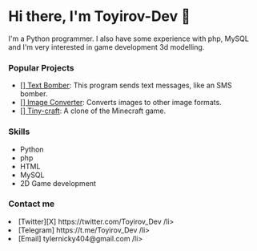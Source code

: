 <h1>Hi there, I'm Toyirov-Dev 👋</h1>

I'm a Python programmer. I also have some experience with php, MySQL and I'm very interested in game development 3d modelling.

<h3>Popular Projects</h3>
<ul>
  <li>[<a href="https://github.com/Toyirov-Dev/text-bomber">]      Text Bomber</a>: This program sends text messages, like an SMS bomber.</li>
  <li>[<a href="https://github.com/Toyirov-Dev/Image-converter">]  Image Converter</a>: Converts images to other image formats.</li>
  <li>[<a href="https://github.com/Toyirov-Dev/TINY-craft">]       Tiny-craft</a>: A clone of the Minecraft game.</li>
</ul>

<h3>Skills</h3>
<ul>
  <li>Python</li>
  <li>php</li>
  <li>HTML</li>
  <li>MySQL</li>
  <li>2D Game development</li>
</ul>

<h3>Contact me</h3>
<li>[Twitter][X]   https://twitter.com/Toyirov_Dev /li>
<li>[Telegram]     https://t.me/Toyirov_Dev /li>
<li>[Email]        tylernicky404@gmail.com /li>
